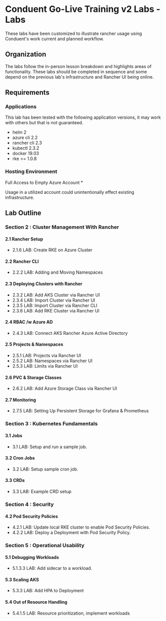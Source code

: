 # Conduent Go-Live Training v2 Labs - Labs
These labs have been customized to illustrate rancher usage using Conduent's work current and planned workflow.

## Organization
The labs follow the in-person lesson breakdown and highlights areas of functionality. These labs should be completed in sequence and some depend on the previous lab's infrastructure and Rancher UI being online.

## Requirements

### Applications
This lab has been tested with the following application versions, it may work with others but that is not guaranteed.
- helm 2
- azure cli 2.2
- rancher cli 2.3
- kubectl 2.3.2
- docker 19.03
- rke  >= 1.0.8 

### Hosting Environment
Full Access to Empty Azure Account *

Usage in a utilized account could unintentionally effect existing infrastructure.

## Lab Outline

### Section 2 : Cluster Management With Rancher
#### 2.1 Rancher Setup
- 2.1.6 LAB: Create RKE on Azure Cluster

#### 2.2 Rancher CLI
- 2.2.2 LAB: Adding and Moving Namespaces

#### 2.3 Deploying Clusters with Rancher
- 2.3.2	LAB: Add AKS Cluster via Rancher UI
- 2.3.4	LAB: Import Cluster via Rancher UI
- 2.3.5 LAB: Import Cluster via Rancher CLI
- 2.3.6 LAB: Add RKE Cluster via Rancher UI

#### 2.4 RBAC /w Azure AD
- 2.4.3	LAB: Connect AKS Rancher Azure Active Directory

#### 2.5 Projects & Namespaces
- 2.5.1	LAB: Projects via Rancher UI
- 2.5.2	LAB: Namespaces via Rancher UI
- 2.5.3	LAB: Limits via Rancher UI

#### 2.6 PVC & Storage Classes
- 2.6.2	LAB: Add Azure Storage Class via Rancher UI

#### 2.7 Monitoring
- 2.7.5	LAB: Setting Up Persistent Storage for Grafana & Prometheus

### Section 3 : Kubernetes Fundamentals
#### 3.1 Jobs
- 3.1 LAB: Setup and run a sample job.

#### 3.2 Cron Jobs
- 3.2 LAB: Setup sample cron job.

#### 3.3    CRDs
- 3.3 LAB: Example CRD setup

### Section 4 : Security
#### 4.2 Pod Security Policies
- 4.2.1 LAB: Update local RKE cluster to enable Pod Security Policies.
- 4.2.2 LAB: Deploy a Deployment with Pod Security Policy.

### Section 5 : Operational Usability
#### 5.1 Debugging Workloads
- 5.1.3.3 LAB: Add sidecar to a workload.

#### 5.3 Scaling AKS
- 5.3.3 LAB: Add HPA to Deployment

#### 5.4 Out of Resource Handling
- 5.4.1.5 LAB: Resource prioritization, implement workloads
